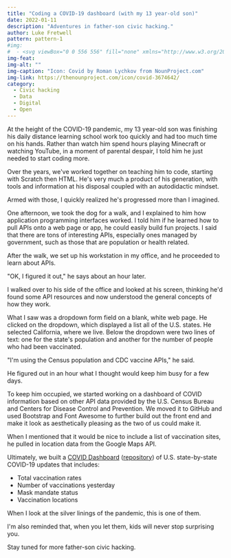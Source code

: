 ```yaml
---
title: "Coding a COVID-19 dashboard (with my 13 year-old son)"
date: 2022-01-11
description: "Adventures in father-son civic hacking."
author: Luke Fretwell
pattern: pattern-1
#img: 
#  - <svg viewBox="0 0 556 556" fill="none" xmlns="http://www.w3.org/2000/svg"><path fill-rule="evenodd" clip-rule="evenodd" d="M538.56 344.64C520.08 353.601 512.24 312.16 482.001 304.32C477.52 339.039 464.079 372.082 443.36 400.64C469.122 416.32 502.161 392.242 508.321 415.761C515.04 441.523 438.88 517.681 414.801 509.281C395.199 502.562 419.281 467.84 403.602 441.519C375.043 463.917 340.883 477.917 304.481 482.398C312.321 512.078 353.2 519.918 344.243 538.398C333.602 561.359 225.523 561.359 212.083 538.398C199.763 517.117 240.083 510.957 247.364 481.839C212.645 476.8 179.602 462.8 152.165 440.96C136.485 467.28 160.005 501.999 140.966 508.722C117.443 517.679 41.282 441.519 48.001 415.761C54.1612 392.241 87.2 416.32 112.962 400.64C92.243 372.64 78.802 339.601 74.321 304.32C44.079 312.16 36.801 353.601 17.762 344.64C-5.199 333.999 -5.199 225.92 17.762 212.48C39.043 200.16 45.203 241.039 74.883 247.761C79.9221 213.042 93.922 180.562 115.762 152.562C88.883 135.761 54.16 160.402 46.883 140.8C38.4807 117.28 114.641 41.12 140.399 47.839C164.481 53.9992 139.282 87.601 156.079 113.921C182.958 93.761 214.88 80.882 248.477 75.843C241.758 45.605 200.317 39.445 212.637 18.163C226.078 -4.79799 334.157 -4.79799 344.797 18.163C353.758 37.202 311.758 44.483 304.477 75.284C339.196 79.7645 372.239 93.206 400.239 113.925C417.04 87.601 392.399 53.999 415.923 47.839C441.681 41.1202 517.843 117.28 509.443 141.359C502.162 160.961 467.443 136.879 441.123 153.121C462.404 180.562 476.963 213.601 482.002 248.32C511.682 241.039 517.842 200.718 539.123 213.039C561.521 225.922 561.521 333.999 538.56 344.639L538.56 344.64Z" fill="#ffffff"/></svg>
img-feat: 
img-alt: ""
img-caption: "Icon: Covid by Roman Lychkov from NounProject.com"
img-link: https://thenounproject.com/icon/covid-3674642/
category:
  - Civic hacking
  - Data
  - Digital
  - Open
---
```


At the height of the COVID-19 pandemic, my 13 year-old son was finishing his daily distance learning school work too quickly and had too much time on his hands. Rather than watch him spend hours playing Minecraft or watching YouTube, in a moment of parental despair, I told him he just needed to start coding more.

Over the years, we've worked together on teaching him to code, starting with Scratch then HTML. He's very much a product of his generation, with tools and information at his disposal coupled with an autodidactic mindset.

Armed with those, I quickly realized he's progressed more than I imagined.

One afternoon, we took the dog for a walk, and I explained to him how application programming interfaces worked. I told him if he learned how to pull APIs onto a web page or app, he could easily build fun projects. I said that there are tons of interesting APIs, especially ones managed by government, such as those that are population or health related.

After the walk, we set up his workstation in my office, and he proceeded to learn about APIs. 

"OK, I figured it out," he says about an hour later.

I walked over to his side of the office and looked at his screen, thinking he'd found some API resources and now understood the general concepts of how they work.

What I saw was a dropdown form field on a blank, white web page. He clicked on the dropdown, which displayed a list all of the U.S. states. He selected California, where we live. Below the dropdown were two lines of text: one for the state's population and another for the number of people who had been vaccinated.

"I'm using the Census population and CDC vaccine APIs," he said.

He figured out in an hour what I thought would keep him busy for a few days.

To keep him occupied, we started working on a dashboard of COVID information based on other API data provided by the U.S. Census Bureau and Centers for Disease Control and Prevention. We moved it to GitHub and used Bootstrap and Font Awesome to further build out the front end and make it look as aesthetically pleasing as the two of us could make it.

When I mentioned that it would be nice to include a list of vaccination sites, he pulled in location data from the Google Maps API.

Ultimately, we built a [COVID Dashboard](https://usa.govfresh.com/covid/) ([repository](https://github.com/govfresh/usa/tree/main/covid)) of U.S. state-by-state COVID-19 updates that includes:

* Total vaccination rates
* Number of vaccinations yesterday
* Mask mandate status
* Vaccination locations

When I look at the silver linings of the pandemic, this is one of them.

I'm also reminded that, when you let them, kids will never stop surprising you.

Stay tuned for more father-son civic hacking.
